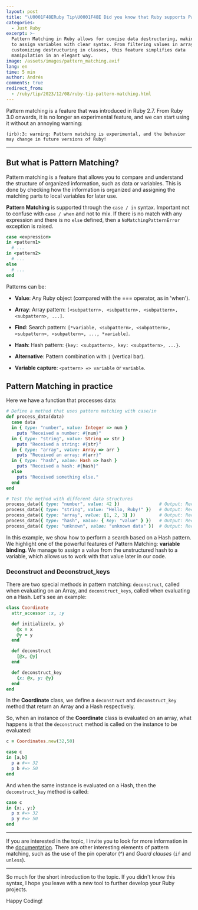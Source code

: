 ```yaml
---
layout: post
title: "\U0001F48ERuby Tip\U0001F48E Did you know that Ruby supports Pattern Matching?"
categories:
  - Just Ruby
excerpt: >-
  Pattern Matching in Ruby allows for concise data destructuring, making it easy
  to assign variables with clear syntax. From filtering values in arrays to
  customizing destructuring in classes, this feature simplifies data
  manipulation in an elegant way.
image: /assets/images/pattern_matching.avif
lang: en
time: 5 min
author: Andrés
comments: true
redirect_from:
  - /ruby/tip/2023/12/08/ruby-tip-pattern-matching.html
---
```

Pattern matching is a feature that was introduced in Ruby 2.7. From Ruby 3.0 onwards, it is no longer an experimental feature, and we can start using it without an annoying warning:

```
(irb):3: warning: Pattern matching is experimental, and the behavior may change in future versions of Ruby!
```

---

## But what is Pattern Matching?

Pattern matching is a feature that allows you to compare and understand the structure of organized information, such as data or variables. This is done by checking how the information is organized and assigning the matching parts to local variables for later use.

**Pattern Matching** is supported through the `case / in` syntax. Important not to confuse with `case / when` and not to mix. If there is no match with any expression and there is no `else` defined, then a `NoMatchingPatternError` exception is raised.

```ruby
case <expression>
in <pattern1>
  # ...
in <pattern2>
  # ...
else
  # ...
end
```

Patterns can be:

- **Value**: Any Ruby object (compared with the === operator, as in 'when').

- **Array**: Array pattern: `[<subpattern>, <subpattern>, <subpattern>, <subpattern>, ...]`.

- **Find**: Search pattern: `[*variable, <subpattern>, <subpattern>, <subpattern>, <subpattern>, ..., *variable]`.

- **Hash**: Hash pattern: `{key: <subpattern>, key: <subpattern>, ...}`.

- **Alternative**: Pattern combination with `|` (vertical bar).

- **Variable capture**: `<pattern> => variable` or `variable`.

## Pattern Matching in practice

Here we have a function that processes data:

```ruby
# Define a method that uses pattern matching with case/in
def process_data(data)
  case data
  in { type: "number", value: Integer => num }
    puts "Received a number: #{num}"
  in { type: "string", value: String => str }
    puts "Received a string: #{str}"
  in { type: "array", value: Array => arr }
    puts "Received an array: #{arr}"
  in { type: "hash", value: Hash => hash }
    puts "Received a hash: #{hash}"
  else
    puts "Received something else."
  end
end

# Test the method with different data structures
process_data({ type: "number", value: 42 })               # Output: Received a number: 42
process_data({ type: "string", value: "Hello, Ruby!" })   # Output: Received a string: Hello, Ruby!
process_data({ type: "array", value: [1, 2, 3] })         # Output: Received an array: [1, 2, 3]
process_data({ type: "hash", value: { key: "value" } })   # Output: Received a hash: {:key=>"value"}
process_data({ type: "unknown", value: "unknown data" })  # Output: Received something else.
```

In this example, we show how to perform a search based on a Hash pattern. We highlight one of the powerful features of Pattern Matching: **variable binding**. We manage to assign a value from the unstructured hash to a variable, which allows us to work with that value later in our code.

### Deconstruct and Deconstruct_keys

There are two special methods in pattern matching: `deconstruct`, called when evaluating on an Array, and `deconstruct_keys`, called when evaluating on a Hash. Let's see an example:

```ruby
class Coordinate
  attr_accessor :x, :y

  def initialize(x, y)
    @x = x
    @y = y
  end

  def deconstruct
    [@x, @y]
  end

  def deconstruct_key
    {x: @x, y: @y}
  end
end
```

In the **Coordinate** class, we define a `deconstruct` and `deconstruct_key` method that return an Array and a Hash respectively.

So, when an instance of the **Coordinate** class is evaluated on an array, what happens is that the `deconstruct` method is called on the instance to be evaluated:

```ruby
c = Coordinates.new(32,50)

case c
in [a,b]
  p a #=> 32
  p b #=> 50
end
```

And when the same instance is evaluated on a Hash, then the `deconstruct_key` method is called:

```ruby
case c
in {x:, y:}
  p x #=> 32
  p y #=> 50
end
```

---

If you are interested in the topic, I invite you to look for more information in the [documentation](https://docs.ruby-lang.org/en/master/syntax/pattern_matching_rdoc.html). There are other interesting elements of pattern matching, such as the use of the pin operator (^) and _Guard clauses_ (`if` and `unless`).

---

So much for the short introduction to the topic. If you didn't know this syntax, I hope you leave with a new tool to further develop your Ruby projects.

Happy Coding!

